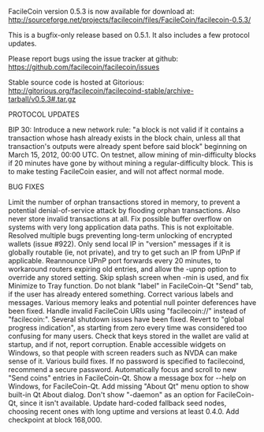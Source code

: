 FacileCoin version 0.5.3 is now available for download at:
http://sourceforge.net/projects/facilecoin/files/FacileCoin/facilecoin-0.5.3/

This is a bugfix-only release based on 0.5.1.
It also includes a few protocol updates.

Please report bugs using the issue tracker at github:
https://github.com/facilecoin/facilecoin/issues

Stable source code is hosted at Gitorious:
http://gitorious.org/facilecoin/facilecoind-stable/archive-tarball/v0.5.3#.tar.gz

PROTOCOL UPDATES

BIP 30: Introduce a new network rule: "a block is not valid if it contains a transaction whose hash already exists in the block chain, unless all that transaction's outputs were already spent before said block" beginning on March 15, 2012, 00:00 UTC.
On testnet, allow mining of min-difficulty blocks if 20 minutes have gone by without mining a regular-difficulty block. This is to make testing FacileCoin easier, and will not affect normal mode.

BUG FIXES

Limit the number of orphan transactions stored in memory, to prevent a potential denial-of-service attack by flooding orphan transactions. Also never store invalid transactions at all.
Fix possible buffer overflow on systems with very long application data paths. This is not exploitable.
Resolved multiple bugs preventing long-term unlocking of encrypted wallets
(issue #922).
Only send local IP in "version" messages if it is globally routable (ie, not private), and try to get such an IP from UPnP if applicable.
Reannounce UPnP port forwards every 20 minutes, to workaround routers expiring old entries, and allow the -upnp option to override any stored setting.
Skip splash screen when -min is used, and fix Minimize to Tray function.
Do not blank "label" in FacileCoin-Qt "Send" tab, if the user has already entered something.
Correct various labels and messages.
Various memory leaks and potential null pointer deferences have been fixed.
Handle invalid FacileCoin URIs using "facilecoin://" instead of "facilecoin:".
Several shutdown issues have been fixed.
Revert to "global progress indication", as starting from zero every time was considered too confusing for many users.
Check that keys stored in the wallet are valid at startup, and if not, report corruption.
Enable accessible widgets on Windows, so that people with screen readers such as NVDA can make sense of it.
Various build fixes.
If no password is specified to facilecoind, recommend a secure password.
Automatically focus and scroll to new "Send coins" entries in FacileCoin-Qt.
Show a message box for --help on Windows, for FacileCoin-Qt.
Add missing "About Qt" menu option to show built-in Qt About dialog.
Don't show "-daemon" as an option for FacileCoin-Qt, since it isn't available.
Update hard-coded fallback seed nodes, choosing recent ones with long uptime and versions at least 0.4.0.
Add checkpoint at block 168,000.
